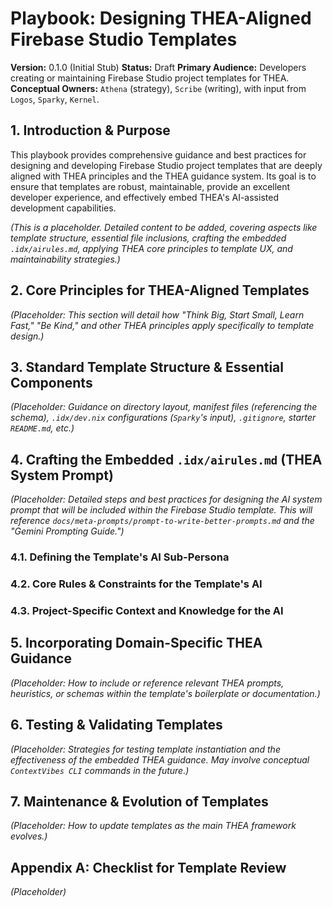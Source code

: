 # Playbook: Designing THEA-Aligned Firebase Studio Templates

**Version:** 0.1.0 (Initial Stub)
**Status:** Draft
**Primary Audience:** Developers creating or maintaining Firebase Studio project templates for THEA.
**Conceptual Owners:** `Athena` (strategy), `Scribe` (writing), with input from `Logos`, `Sparky`, `Kernel`.

## 1. Introduction & Purpose

This playbook provides comprehensive guidance and best practices for designing and developing Firebase Studio project templates that are deeply aligned with THEA principles and the THEA guidance system. Its goal is to ensure that templates are robust, maintainable, provide an excellent developer experience, and effectively embed THEA's AI-assisted development capabilities.

*(This is a placeholder. Detailed content to be added, covering aspects like template structure, essential file inclusions, crafting the embedded `.idx/airules.md`, applying THEA core principles to template UX, and maintainability strategies.)*

## 2. Core Principles for THEA-Aligned Templates

*(Placeholder: This section will detail how "Think Big, Start Small, Learn Fast," "Be Kind," and other THEA principles apply specifically to template design.)*

## 3. Standard Template Structure & Essential Components

*(Placeholder: Guidance on directory layout, manifest files (referencing the schema), `.idx/dev.nix` configurations (`Sparky`'s input), `.gitignore`, starter `README.md`, etc.)*

## 4. Crafting the Embedded `.idx/airules.md` (THEA System Prompt)

*(Placeholder: Detailed steps and best practices for designing the AI system prompt that will be included *within* the Firebase Studio template. This will reference `docs/meta-prompts/prompt-to-write-better-prompts.md` and the "Gemini Prompting Guide.")*

### 4.1. Defining the Template's AI Sub-Persona
### 4.2. Core Rules & Constraints for the Template's AI
### 4.3. Project-Specific Context and Knowledge for the AI

## 5. Incorporating Domain-Specific THEA Guidance

*(Placeholder: How to include or reference relevant THEA prompts, heuristics, or schemas within the template's boilerplate or documentation.)*

## 6. Testing & Validating Templates

*(Placeholder: Strategies for testing template instantiation and the effectiveness of the embedded THEA guidance. May involve conceptual `ContextVibes CLI` commands in the future.)*

## 7. Maintenance & Evolution of Templates

*(Placeholder: How to update templates as the main THEA framework evolves.)*

## Appendix A: Checklist for Template Review

*(Placeholder)*
